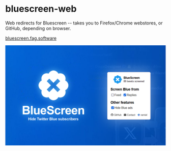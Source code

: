 # bluescreen-web

Web redirects for Bluescreen -- takes you to Firefox/Chrome webstores, or GitHub, depending on browser.

[bluescreen.fag.software]("https://bluescreen.fag.software")

![Bluescreen](./bluescreen.png)